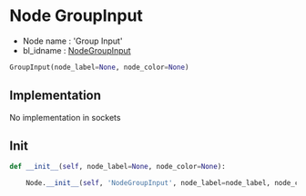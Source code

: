 # Node GroupInput

- Node name : 'Group Input'
- bl_idname : [NodeGroupInput](https://docs.blender.org/api/current/bpy.types.NodeGroupInput.html)


``` python
GroupInput(node_label=None, node_color=None)
```
## Implementation

No implementation in sockets

## Init

``` python
def __init__(self, node_label=None, node_color=None):

    Node.__init__(self, 'NodeGroupInput', node_label=node_label, node_color=node_color)
```
